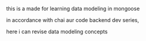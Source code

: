 this is a made for learning data modeling in mongoose 

in accordance with chai aur code backend dev series,

here i can revise data modeling concepts
